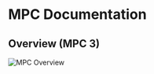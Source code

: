 # MPC Documentation
## Overview (MPC 3)

![MPC Overview](src="https://github.com/user-attachments/assets/8c75d79a-6633-4e07-acd4-cc0a78e15b8b")

